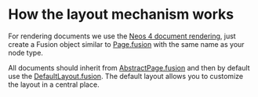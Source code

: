 # How the layout mechanism works

For rendering documents we use the [Neos 4 document rendering](http://neos.readthedocs.io/en/stable/CreatingASite/RenderingCustomMarkup/PageRendering.html), just create a Fusion object similar to [Page.fusion](DistributionPackages/CodeQ.Site/Resources/Private/Fusion/Document/Page/Page.fusion) with the same name as your node type.

All documents should inherit from [AbstractPage.fusion](DistributionPackages/CodeQ.Site/Resources/Private/Fusion/Document/AbstractPage/AbstractPage.fusion) and then by default use the [DefaultLayout.fusion](DistributionPackages/CodeQ.Site/Resources/Private/Fusion/Component/DefaultLayout/DefaultLayout.fusion). The default layout allows you to customize the layout in a central place.

